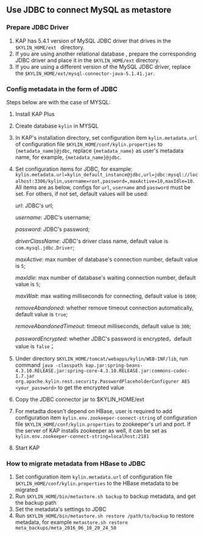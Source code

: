 ## Use JDBC to connect MySQL as metastore



### Prepare JDBC Driver

1. KAP has 5.4.1 version of MySQL JDBC driver that drives in the `$KYLIN_HOME/ext ` directory.
2. If you are using another relational database , prepare the corresponding JDBC driver and place it in the `$KYLIN_HOME/ext` directory.
3. If you are using a different version of the MySQL JDBC driver, replace the `$KYLIN_HOME/ext/mysql-connector-java-5.1.41.jar`.

### Config metadata in the form of JDBC

Steps below are with the case of MYSQL:

1. Install KAP Plus

2. Create database `kylin` in MYSQL

3. In KAP's installation directory, set configuration item `kylin.metadata.url` of configuration file `$KYLIN_HOME/conf/kylin.properties` to `{metadata_name}@jdbc`,
   replace `{metadata_name}` as user's metadata name, for example, `{metadata_name}@jdbc`. 

4. Set configuration items for JDBC, for example: `kylin.metadata.url=kylin_default_instance@jdbc,url=jdbc:mysql://localhost:3306/kylin,username=root,password=,maxActive=10,maxIdle=10`. 
   All items are as below, configs for `url`, `username` and `password` must be set. For others, if not set, default values will be used:

     *url*: JDBC's url;

     *username*: JDBC's username;

     *password*: JDBC's password;

     *driverClassName*: JDBC's driver class name, default value is `com.mysql.jdbc.Driver`;

     *maxActive*: max number of database's connection number, default value is `5`;

     *maxIdle*: max number of database's waiting connection number, default value is `5`;

     *maxWait*: max waiting milliseconds for connecting, default value is `1000`;

     *removeAbandoned*: whether remove timeout connection automatically, default value is `true`;

     *removeAbandonedTimeout*: timeout milliseconds, default value is `300`;
     
     *passwordEncrypted*: whether JDBC's password is encrypted，default value is `false`；
     
5. Under directory `$KYLIN_HOME/tomcat/webapps/kylin/WEB-INF/lib`, run command `java -classpath kap.jar:spring-beans-4.3.10.RELEASE.jar:spring-core-4.3.10.RELEASE.jar:commons-codec-1.7.jar org.apache.kylin.rest.security.PasswordPlaceholderConfigurer AES <your_password>` to get the encrypted value

6. Copy the JDBC connector jar to $KYLIN_HOME/ext

7. For metadta doesn't depend on HBase, user is required to add configuration item `kylin.env.zookeeper-connect-string` of configuration file `$KYLIN_HOME/conf/kylin.properties` to zookeeper's url and port. If the server of KAP installs zookeeper as well, it can be set as `kylin.env.zookeeper-connect-string=localhost:2181`

8. Start KAP

### How to migrate metadata from HBase to JDBC

1. Set configuration item `kylin.metadata.url` of configuration file `$KYLIN_HOME/conf/kylin.properties` to the HBase metadata to be migrated
2. Run `$KYLIN_HOME/bin/metastore.sh backup` to backup metadata, and get the backup path
3. Set the metadata's settings to JDBC
4. Run `$KYLIN_HOME/bin/metastore.sh restore /path/to/backup` to restore metadata, for example `metastore.sh restore meta_backups/meta_2016_06_10_20_24_50`
